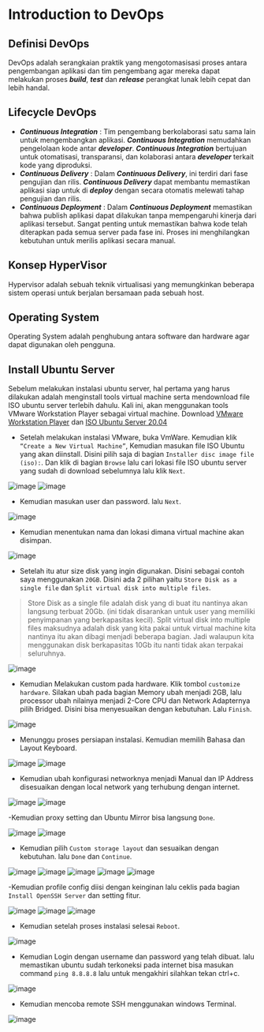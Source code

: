 # Introduction to DevOps

## Definisi DevOps
DevOps adalah serangkaian praktik yang mengotomasisasi proses antara pengembangan aplikasi dan tim pengembang agar mereka dapat melakukan proses **_build_**, **_test_** dan **_release_** perangkat lunak lebih cepat dan lebih handal.

## Lifecycle DevOps
- **_Continuous Integration_** : Tim pengembang berkolaborasi satu sama lain untuk mengembangkan  aplikasi.  **_Continuous Integration_** memudahkan pengelolaan kode antar **_developer_**. **_Continuous Integration_** bertujuan untuk otomatisasi, transparansi, dan kolaborasi antara **_developer_** terkait kode yang diproduksi.
- **_Continuous Delivery_** : Dalam **_Continuous Delivery_**, ini terdiri dari fase pengujian dan rilis. **_Continuous Delivery_** dapat membantu memastikan aplikasi siap untuk di **_deploy_** dengan secara otomatis melewati tahap pengujian dan rilis.  
- **_Continuous Deployment_** : Dalam **_Continuous Deployment_** memastikan bahwa publish aplikasi dapat dilakukan tanpa mempengaruhi kinerja dari aplikasi tersebut. Sangat penting untuk memastikan bahwa kode telah diterapkan pada semua server pada fase ini. Proses ini menghilangkan kebutuhan untuk merilis aplikasi secara manual.

## Konsep HyperVisor
Hypervisor adalah sebuah teknik virtualisasi yang memungkinkan beberapa sistem operasi untuk berjalan bersamaan pada sebuah host.

## Operating System
Operating System adalah penghubung antara software dan hardware agar dapat digunakan oleh pengguna.

## Install Ubuntu Server
Sebelum melakukan instalasi ubuntu server, hal pertama yang harus dilakukan adalah menginstall tools virtual machine serta mendownload file ISO ubuntu server terlebih dahulu. Kali ini, akan menggunakan tools VMware Workstation Player sebagai virtual machine. Download [VMware Workstation Player](https://www.vmware.com/asean/products/workstation-player/workstation-player-evaluation.html) dan [ISO Ubuntu Server 20.04](https://ubuntu.com/download/server) 
    

- Setelah melakukan instalasi VMware, buka VmWare. Kemudian klik `“Create a New Virtual Machine”`, Kemudian masukan file ISO Ubuntu yang akan diinstall. Disini pilih saja di bagian `Installer disc image file (iso):`. Dan klik di bagian `Browse` lalu cari lokasi file ISO ubuntu server yang sudah di download sebelumnya lalu klik `Next`.

![image](Media/1.png) 
![image](Media/2.png) 


- Kemudian masukan user dan password. lalu `Next`.

![image](Media/3.png) 

- Kemudian menentukan nama dan lokasi dimana virtual machine akan disimpan.

![image](Media/4.png) 

- Setelah itu atur size disk yang ingin digunakan. Disini sebagai contoh saya menggunakan `20GB`. Disini ada 2 pilihan yaitu `Store Disk as a single file` dan `Split virtual disk into multiple files`.
>Store Disk as a single file adalah disk yang di buat itu nantinya akan langsung terbuat 20Gb. (ini tidak disarankan untuk user yang memiliki penyimpanan yang berkapasitas kecil). Split virtual disk into multiple files maksudnya adalah disk yang kita pakai untuk virtual machine kita nantinya itu akan dibagi menjadi beberapa bagian. Jadi walaupun kita menggunakan disk berkapasitas 10Gb itu nanti tidak akan terpakai seluruhnya.

![image](Media/5.png) 

- Kemudian Melakukan custom pada hardware. Klik tombol `customize hardware`. Silakan ubah pada bagian Memory ubah menjadi 2GB, lalu processor ubah nilainya menjadi 2-Core CPU dan Network Adapternya pilih Bridged. Disini bisa menyesuaikan dengan kebutuhan. Lalu `Finish`. 

![image](Media/6.png) 

- Menunggu proses persiapan instalasi. Kemudian memilih Bahasa dan Layout Keyboard.

![image](Media/7.png) 
![image](Media/9.png) 

- Kemudian ubah konfigurasi networknya menjadi Manual dan IP Address disesuaikan dengan local network yang terhubung dengan internet.

![image](Media/10.png) 
![image](Media/11.png) 

-Kemudian proxy setting dan Ubuntu Mirror bisa langsung `Done`.

![image](Media/12.png) 
![image](Media/13.png) 

- Kemudian pilih `Custom storage layout` dan sesuaikan dengan kebutuhan. lalu `Done` dan `Continue`.

![image](Media/14.png) 
![image](Media/15.png)
![image](Media/16.png)
![image](Media/17.png)
![image](Media/18.png)

-Kemudian profile config diisi dengan keinginan lalu ceklis pada bagian `Install OpenSSH Server` dan setting fitur.

![image](Media/19.png)
![image](Media/20.png)
![image](Media/21.png)

- Kemudian setelah proses instalasi selesai `Reboot`.

![image](Media/22.png)

- Kemudian Login dengan username dan password yang telah dibuat. lalu memastikan ubuntu sudah terkoneksi pada internet bisa masukan command `ping 8.8.8.8` lalu untuk mengakhiri silahkan tekan ctrl+c.

![image](Media/23.png)

- Kemudian mencoba remote SSH menggunakan windows Terminal.

![image](Media/24.png)

